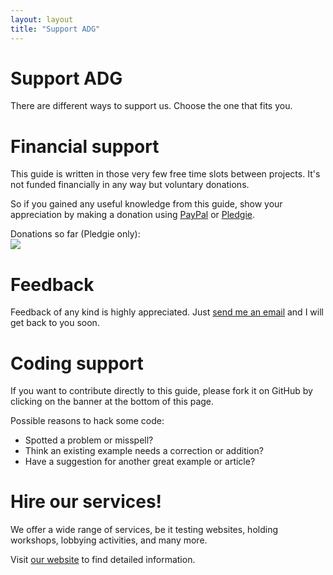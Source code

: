 ```yaml
---
layout: layout
title: "Support ADG"
---
```


# Support ADG



There are different ways to support us. Choose the one that fits you.

# Financial support

This guide is written in those very few free time slots between projects. It's not funded financially in any way but voluntary donations.

So if you gained any useful knowledge from this guide, show your appreciation by making a donation using [PayPal](https://www.paypal.com/ch/cgi-bin/webscr?cmd=_flow&SESSION=fUcUo64rzRLlk5B9l6eCYjHwJQTdqXXbBybdbpflCbEqorYJBAZsODLDIC0&dispatch=5885d80a13c0db1f8e263663d3faee8de6030e9239419d79c3f52f70a3ed57ec) or [Pledgie](https://pledgie.com/campaigns/29614).

Donations so far (Pledgie only):  
![](https://pledgie.com/campaigns/29614.png)

# Feedback

Feedback of any kind is highly appreciated. Just [send me an email](mailto:joshua.muheim@access-for-all.ch) and I will get back to you soon.

# Coding support

If you want to contribute directly to this guide, please fork it on GitHub by clicking on the banner at the bottom of this page.

Possible reasons to hack some code:

- Spotted a problem or misspell?
- Think an existing example needs a correction or addition?
- Have a suggestion for another great example or article?

# Hire our services!

We offer a wide range of services, be it testing websites, holding workshops, lobbying activities, and many more.

Visit [our website](http://www.access-for-all.ch) to find detailed information.